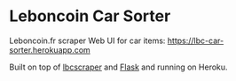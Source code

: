 # Leboncoin Car Sorter

Leboncoin.fr scraper Web UI for car items: https://lbc-car-sorter.herokuapp.com

Built on top of [lbcscraper](https://github.com/AndreMiras/lbcscraper) and [Flask](https://github.com/pallets/flask) and running on Heroku.
